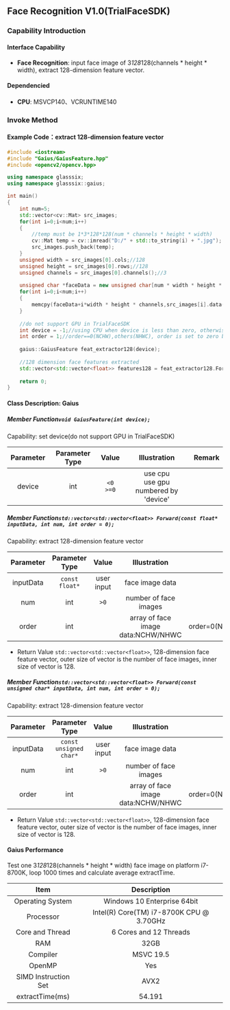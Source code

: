
## Face Recognition V1.0(TrialFaceSDK)
### Capability Introduction
#### Interface Capability
- **Face Recognition**: input face image of 3*128*128(channels * height * width), extract 128-dimension feature vector.
#### Dependencied
- **CPU**: MSVCP140、VCRUNTIME140
### Invoke Method
#### Example Code：extract 128-dimension feature vector
```c++
#include <iostream>
#include "Gaius/GaiusFeature.hpp"
#include <opencv2/opencv.hpp>

using namespace glasssix;
using namespace glasssix::gaius;

int main()
{
	int num=5;
	std::vector<cv::Mat> src_images;
	for(int i=0;i<num;i++)
	{
	    //temp must be 1*3*128*128(num * channels * height * width)
	    cv::Mat temp = cv::imread("D:/" + std::to_string(i) + ".jpg");
		src_images.push_back(temp);
	}
	unsigned width = src_images[0].cols;//128
	unsigned height = src_images[0].rows;//128
	unsigned channels = src_images[0].channels();//3
	
	unsigned char *faceData = new unsigned char[num * width * height * channels];
	for(int i=0;i<num;i++)
	{
	    memcpy(faceData+i*width * height * channels,src_images[i].data(),width * height * channels*sizeof(unsigned char));
	}
	
	//do not support GPU in TrialFaceSDK
	int device = -1;//using CPU when device is less than zero, otherwise use the GPU numbered by 'device', device is set to -1 by default.
	int order = 1;//order==0(NCHW),others(NHWC), order is set to zero by default.
	
	gaius::GaiusFeature feat_extractor128(device);
	
	//128 dimension face features extracted
	std::vector<std::vector<float>> features128 = feat_extractor128.Forward(faceData, num, order);
	
	return 0;
}
```

#### Class Description: Gaius
##### Member Function`void GaiusFeature(int device);`
Capability: set device(do not support GPU in TrialFaceSDK)

|Parameter|Parameter Type|Value|Illustration|Remark|
|:--------:|:--------:|:--------:|:--------:|:--------:|
|device|int|`<0`<br>`>=0`|use cpu<br>use gpu numbered by 'device'| |

##### Member Function`std::vector<std::vector<float>> Forward(const float* inputData, int num, int order = 0);`
Capability: extract 128-dimension feature vector

|Parameter|Parameter Type|Value|Illustration|Remark|
|:--------:|:--------:|:--------:|:--------:|:--------:|
|inputData|`const float*`|user input|face image data||
|num|int|`>0`|number of face images| |
|order|int||array of face image data:NCHW/NHWC|order=0(NCHW),otherwise(NHWC)|

- Return Value
`std::vector<std::vector<float>>`, 128-dimension face feature vector, outer size of vector is the number of face images, inner size of vector is 128.

##### Member Function`std::vector<std::vector<float>> Forward(const unsigned char* inputData, int num, int order = 0);`
Capability: extract 128-dimension feature vector

|Parameter|Parameter Type|Value|Illustration|Remark|
|:--------:|:--------:|:--------:|:--------:|:--------:|
|inputData|`const unsigned char*`|user input|face image data||
|num|int|`>0`|number of face images| |
|order|int||array of face image data:NCHW/NHWC|order=0(NCHW),otherwise(NHWC)|

- Return Value
`std::vector<std::vector<float>>`, 128-dimension face feature vector, outer size of vector is the number of face images, inner size of vector is 128.

#### Gaius Performance
Test one 3*128*128(channels * height * width) face image on platform i7-8700K, loop 1000 times and calculate average extractTime. 

Item | Description
:-:|:-:
Operating System | Windows 10 Enterprise 64bit |
Processor | Intel(R) Core(TM) i7-8700K CPU @ 3.70GHz |
Core and Thread | 6 Cores and 12 Threads |
RAM | 32GB |
Compiler | MSVC 19.5 |
OpenMP | Yes |
SIMD Instruction Set | AVX2 |
extractTime(ms) | 54.191 |